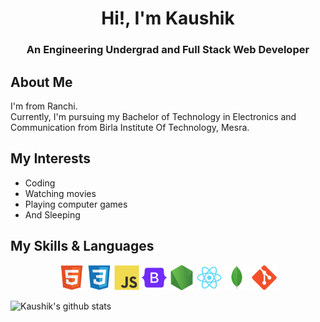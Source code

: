 <h1 align="center">Hi!, I'm Kaushik </h1>
<h3 align="center">An Engineering Undergrad and Full Stack Web Developer</h3>

## About Me

I'm from Ranchi.
<br/>
Currently, I'm pursuing my Bachelor of Technology in Electronics and Communication from Birla Institute Of Technology, Mesra.

## My Interests

- Coding
- Watching movies
- Playing computer games
- And Sleeping

## My Skills & Languages
<p align="center"><img src='https://raw.githubusercontent.com/devicons/devicon/master/icons/html5/html5-original.svg' alt='html' width='40' height='40'> <img src='https://github.com/devicons/devicon/blob/master/icons/css3/css3-original.svg' alt='css' width='40' height='40'>
<img src='https://raw.githubusercontent.com/devicons/devicon/master/icons/javascript/javascript-original.svg' alt='js' width='40' height='40'>
<img src='https://raw.githubusercontent.com/devicons/devicon/master/icons/bootstrap/bootstrap-plain.svg' alt='bootstrap' width='40' height='40'>
<img src='https://raw.githubusercontent.com/devicons/devicon/master/icons/nodejs/nodejs-original.svg' alt='nodejs' width='40' height='40'> 
<img src='https://raw.githubusercontent.com/devicons/devicon/master/icons/react/react-original.svg' alt='reactjs' width='40' height='40'> 
<img src='https://github.com/devicons/devicon/blob/master/icons/mongodb/mongodb-original.svg' alt='mongo' width='40' height='40'>
<img src='https://raw.githubusercontent.com/devicons/devicon/master/icons/git/git-original.svg' alt='git' width='40' height='40'></p>


![Kaushik's github stats](https://github-readme-stats.vercel.app/api?username=kk77777&show_icons=true&theme=merko&count_private=true&hide=stars,issues)
</div>
